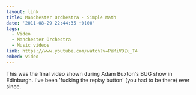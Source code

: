 ```yaml
---
layout: link
title: Manchester Orchestra - Simple Math
date: '2011-08-29 22:44:35 +0100'
tags:
  - Video
  - Manchester Orchestra
  - Music videos
link: https://www.youtube.com/watch?v=PaMiVDZu_T4
embed: video
---
```

This was the final video shown during Adam Buxton's BUG show in Edinburgh. I've been 'fucking the replay button' (you had to be there) ever since.